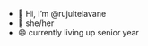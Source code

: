 - 👋 Hi, I’m @rujultelavane
- 🌱 she/her
- 😄 currently living up senior year

<!---
rujultelavane/rujultelavane is a ✨ special ✨ repository because its `README.md` (this file) appears on your GitHub profile.
You can click the Preview link to take a look at your changes.
--->
